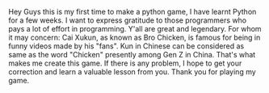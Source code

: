 Hey Guys this is my first time to make a python game, I have learnt Python for a few weeks.
I want to express gratitude to those programmers who pays a lot of effort in programming. Y'all are great and legendary.
For whom it may concern:
  Cai Xukun, as known as Bro Chicken, is famous for being in funny videos made by his "fans". Kun in Chinese can be considered as same as the word "Chicken" presently among Gen Z in China. That's what makes me create this game.
If there is any problem, I hope to get your correction and learn a valuable lesson from you. Thank you for playing my game.
